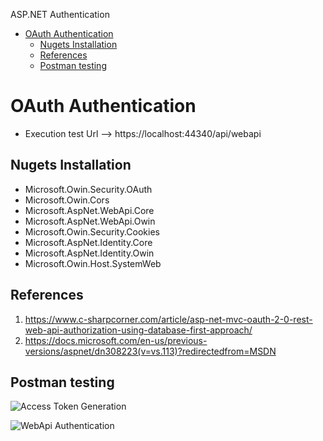 <span>ASP.NET</span> Authentication

- [OAuth Authentication](#oauth-authentication)
  - [Nugets Installation](#nugets-installation)
  - [References](#references)
  - [Postman testing](#postman-testing)

# OAuth Authentication

- Execution test Url --> https://localhost:44340/api/webapi

## Nugets Installation

- Microsoft.Owin.Security.OAuth
- Microsoft.Owin.Cors
- Microsoft.AspNet.WebApi.Core
- Microsoft.AspNet.WebApi.Owin
- Microsoft.Owin.Security.Cookies
- Microsoft.AspNet.Identity.Core
- Microsoft.AspNet.Identity.Owin
- Microsoft.Owin.Host.SystemWeb

## References

1. https://www.c-sharpcorner.com/article/asp-net-mvc-oauth-2-0-rest-web-api-authorization-using-database-first-approach/
2. https://docs.microsoft.com/en-us/previous-versions/aspnet/dn308223(v=vs.113)?redirectedfrom=MSDN

## Postman testing

![Access Token Generation](../doc/accessToken.png)

![WebApi Authentication](../doc/WebApi.png)
